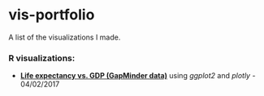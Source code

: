 # vis-portfolio
A list of the visualizations I made.

### R visualizations:

* __[Life expectancy vs. GDP (GapMinder data)](https://mfincker.github.io/vis-portfolio/gapminder-life-expectancy-gdp/gapminder-bubble-chart.html)__ using *ggplot2* and *plotly* - 04/02/2017
